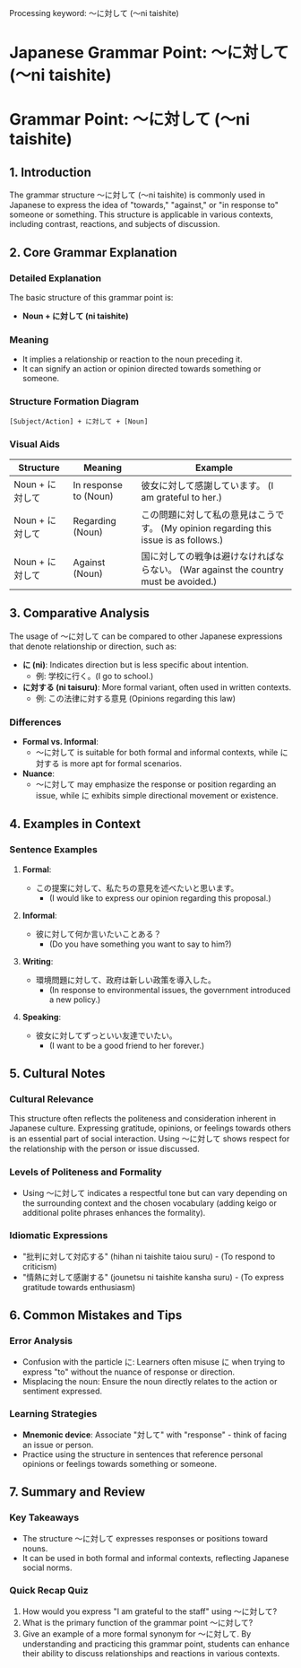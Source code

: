Processing keyword: ～に対して (〜ni taishite)
# Japanese Grammar Point: ～に対して (〜ni taishite)
# Grammar Point: ～に対して (〜ni taishite)
## 1. Introduction
The grammar structure ～に対して (〜ni taishite) is commonly used in Japanese to express the idea of "towards," "against," or "in response to" someone or something. This structure is applicable in various contexts, including contrast, reactions, and subjects of discussion.
## 2. Core Grammar Explanation
### Detailed Explanation
The basic structure of this grammar point is:
- **Noun + に対して (ni taishite)**
### Meaning
- It implies a relationship or reaction to the noun preceding it.
- It can signify an action or opinion directed towards something or someone.
### Structure Formation Diagram
```
[Subject/Action] + に対して + [Noun]
```
### Visual Aids
| Structure         | Meaning                     | Example                        |
|-------------------|----------------------------|--------------------------------|
| Noun + に対して | In response to (Noun)     | 彼女に対して感謝しています。 (I am grateful to her.) |
| Noun + に対して | Regarding (Noun)          | この問題に対して私の意見はこうです。 (My opinion regarding this issue is as follows.) |
| Noun + に対して | Against (Noun)            | 国に対しての戦争は避けなければならない。 (War against the country must be avoided.) |
## 3. Comparative Analysis
The usage of ～に対して can be compared to other Japanese expressions that denote relationship or direction, such as:
- **に (ni)**: Indicates direction but is less specific about intention.
  - 例: 学校に行く。(I go to school.)
- **に対する (ni taisuru)**: More formal variant, often used in written contexts.
  - 例: この法律に対する意見 (Opinions regarding this law)
### Differences
- **Formal vs. Informal**: 
  - ～に対して is suitable for both formal and informal contexts, while に対する is more apt for formal scenarios.
- **Nuance**: 
  - ～に対して may emphasize the response or position regarding an issue, while に exhibits simple directional movement or existence.
## 4. Examples in Context
### Sentence Examples
1. **Formal**:
   - この提案に対して、私たちの意見を述べたいと思います。
     - (I would like to express our opinion regarding this proposal.)
  
2. **Informal**:
   - 彼に対して何か言いたいことある？
     - (Do you have something you want to say to him?)
3. **Writing**:
   - 環境問題に対して、政府は新しい政策を導入した。
     - (In response to environmental issues, the government introduced a new policy.)
4. **Speaking**:
   - 彼女に対してずっといい友達でいたい。
     - (I want to be a good friend to her forever.)
## 5. Cultural Notes
### Cultural Relevance
This structure often reflects the politeness and consideration inherent in Japanese culture. Expressing gratitude, opinions, or feelings towards others is an essential part of social interaction. Using ～に対して shows respect for the relationship with the person or issue discussed.
### Levels of Politeness and Formality
- Using ～に対して indicates a respectful tone but can vary depending on the surrounding context and the chosen vocabulary (adding keigo or additional polite phrases enhances the formality).
### Idiomatic Expressions
- "批判に対して対応する" (hihan ni taishite taiou suru) - (To respond to criticism)
- "情熱に対して感謝する" (jounetsu ni taishite kansha suru) - (To express gratitude towards enthusiasm)
## 6. Common Mistakes and Tips
### Error Analysis
- Confusion with the particle に: Learners often misuse に when trying to express "to" without the nuance of response or direction.
- Misplacing the noun: Ensure the noun directly relates to the action or sentiment expressed.
### Learning Strategies
- **Mnemonic device**: Associate "対して" with "response" - think of facing an issue or person.
- Practice using the structure in sentences that reference personal opinions or feelings towards something or someone.
## 7. Summary and Review
### Key Takeaways
- The structure ～に対して expresses responses or positions toward nouns.
- It can be used in both formal and informal contexts, reflecting Japanese social norms.
### Quick Recap Quiz
1. How would you express "I am grateful to the staff" using ～に対して?
2. What is the primary function of the grammar point ～に対して?
3. Give an example of a more formal synonym for ～に対して.
By understanding and practicing this grammar point, students can enhance their ability to discuss relationships and reactions in various contexts.
